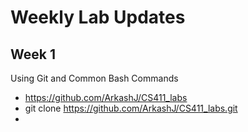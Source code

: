 # Weekly Lab Updates
## Week 1
Using Git and Common Bash Commands

- https://github.com/ArkashJ/CS411_labs
- git clone https://github.com/ArkashJ/CS411_labs.git
- 
